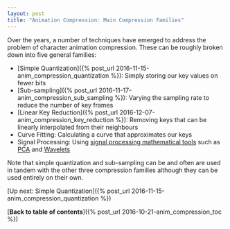 ```yaml
---
layout: post
title: "Animation Compression: Main Compression Families"
---
```

Over the years, a number of techniques have emerged to address the problem of character animation compression. These can be roughly broken down into five general families:

*  [Simple Quantization]({% post_url 2016-11-15-anim_compression_quantization %}): Simply storing our key values on fewer bits
*  [Sub-sampling]({% post_url 2016-11-17-anim_compression_sub_sampling %}): Varying the sampling rate to reduce the number of key frames
*  [Linear Key Reduction]({% post_url 2016-12-07-anim_compression_key_reduction %}): Removing keys that can be linearly interpolated from their neighbours
*  Curve Fitting: Calculating a curve that approximates our keys
*  Signal Processing: Using [signal processing mathematical tools](https://en.wikipedia.org/wiki/Signal_processing) such as [PCA](https://en.wikipedia.org/wiki/Principal_component_analysis) and [Wavelets](https://en.wikipedia.org/wiki/Wavelet)

Note that simple quantization and sub-sampling can be and often are used in tandem with the other three compression families although they can be used entirely on their own.

[Up next: Simple Quantization]({% post_url 2016-11-15-anim_compression_quantization %})

[**Back to table of contents**]({% post_url 2016-10-21-anim_compression_toc %})

